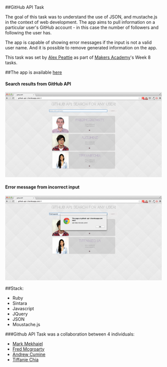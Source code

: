 ##GitHub API Task

The goal of this task was to understand the use of JSON, and mustache.js in the context of web development.
The app aims to pull information on a particular user's GitHub account - in this case the number of followers and following the user has.

The app is capable of showing error messages if the input is not a valid user name. And it is possible to remove generated information on the app.

This task was set by [Alex Peattie](https://github.com/alexpeattie) as part of [Makers Academy](http://makersacademy.com/)'s Week 8 tasks.

##The app is available [here](http://github-api-t.herokuapp.com/)



#### Search results from GitHub API
![screenshot](app/public/images/github_full.png)
#### Error message from incorrect input
![screenshot](app/public/images/github_error.png)

##Stack:
- Ruby
- Sintara
- Javascript
- JQuery
- JSON
- Moustache.js


###Github API Task was a collaboration between 4 individuals:

- [Mark Mekhaiel](https://github.com/markmekhaiel)
- [Fred Mcgroarty](https://github.com/fredmcgroarty)
- [Andrew Cumine](https://github.com/ajcumine)
- [Tiffanie Chia](https://github.com/tiffaniechia)
